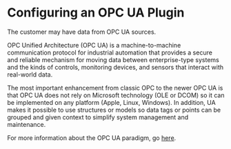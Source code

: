 # Configuring an OPC UA Plugin

The customer may have data from OPC UA sources.

OPC Unified Architecture \(OPC UA\) is a machine-to-machine communication protocol for industrial automation that provides a secure and reliable mechanism for moving data between enterprise-type systems and the kinds of controls, monitoring devices, and sensors that interact with real-world data.

The most important enhancement from classic OPC to the newer OPC UA is that OPC UA does not rely on Microsoft technology \(OLE or DCOM\) so it can be implemented on any platform \(Apple, Linux, Windows\). In addition, UA makes it possible to use structures or models so data tags or points can be grouped and given context to simplify system management and maintenance.

For more information about the OPC UA paradigm, go [here](https://en.wikipedia.org/wiki/OPC_Unified_Architecture).

